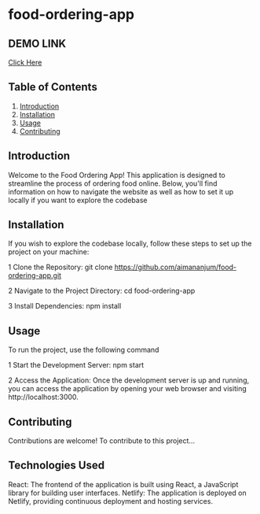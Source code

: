 # food-ordering-app

## DEMO LINK

[Click Here](https://food-ordering-app-2001.netlify.app/)

## Table of Contents

1. [Introduction](#introduction)
2. [Installation](#installation)
3. [Usage](#usage)
4. [Contributing](#contributing)


## Introduction

Welcome to the Food Ordering App! This application is designed to streamline the process of ordering food online. Below, you'll find information on how to navigate the website as well as how to set it up locally if you want to explore the codebase

## Installation

If you wish to explore the codebase locally, follow these steps to set up the project on your machine:

1 Clone the Repository:
git clone https://github.com/aimananjum/food-ordering-app.git

2 Navigate to the Project Directory:
cd food-ordering-app

3 Install Dependencies:
npm install

## Usage

To run the project, use the following command

1 Start the Development Server:
npm start

2 Access the Application:
Once the development server is up and running, you can access the application by opening your web browser and visiting http://localhost:3000.

## Contributing

Contributions are welcome! To contribute to this project...

## Technologies Used

React: The frontend of the application is built using React, a JavaScript library for building user interfaces.
Netlify: The application is deployed on Netlify, providing continuous deployment and hosting services.


